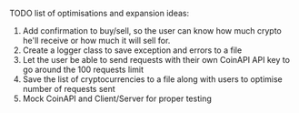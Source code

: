 TODO list of optimisations and expansion ideas:
1. Add confirmation to buy/sell, so the user can know how much crypto he'll receive or how much it will sell for.
2. Create a logger class to save exception and errors to a file
3. Let the user be able to send requests with their own CoinAPI API key to go around the 100 requests limit
4. Save the list of cryptocurrencies to a file along with users to optimise number of requests sent
5. Mock CoinAPI and Client/Server for proper testing